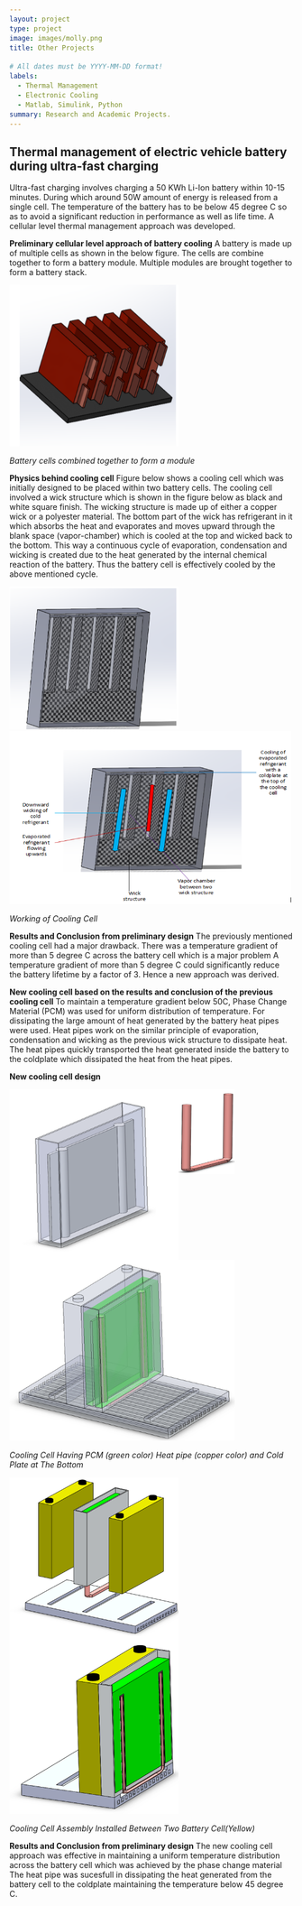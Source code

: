 ```yaml
---
layout: project
type: project
image: images/molly.png
title: Other Projects

# All dates must be YYYY-MM-DD format!
labels:
  - Thermal Management
  - Electronic Cooling
  - Matlab, Simulink, Python
summary: Research and Academic Projects.
---
```


## Thermal management of electric vehicle battery during ultra-fast charging
Ultra-fast charging involves charging a 50 KWh Li-Ion battery within 10-15 minutes. During which around 50W amount of energy is released from a single cell.
The temperature of the battery has to be below 45 degree C so as to avoid a significant reduction in performance as well as life time. 
A cellular level thermal management approach was developed. 

**Preliminary cellular level approach of battery cooling**
A battery is made up of multiple cells as shown in the below figure. The cells are combine together to form a battery module. Multiple modules are brought together to form a battery stack. 

  <img class="ui image" src="../images/Capture22.png" width="300">
  
  <em>Battery cells combined together to form a module</em>
  

**Physics behind cooling cell**
Figure below shows a cooling cell which was initially designed to be placed within two battery cells. 
The cooling cell involved a wick structure which is shown in the figure below as black and white square finish.
The wicking structure is made up of either a copper wick or a polyester material.
The bottom part of the wick has refrigerant in it which absorbs the heat and evaporates and moves upward through the blank space (vapor-chamber) which is cooled at the top and wicked back to the bottom.
This way a continuous cycle of evaporation, condensation and wicking is created due to the heat generated by the internal chemical reaction of the battery.
Thus the battery cell is effectively cooled by the above mentioned cycle.

  <img class="ui image" src="../images/Capture23.png" width="300">  <img class="ui image" src="../images/Capture24.png" width="500">
  
   <em>Working of Cooling Cell</em>
  

**Results and Conclusion from preliminary design**
The previously mentioned cooling cell had a major drawback. 
There was a temperature gradient of more than 5 degree C  across the battery cell which is a major problem
A temperature gradient of more than 5 degree C could significantly reduce the battery lifetime by a factor of 3.
Hence a new approach was derived.

**New cooling cell based on the results and conclusion of the previous cooling cell**
To maintain a temperature gradient below 50C, Phase Change Material (PCM) was used for uniform distribution of temperature.
For dissipating the large amount of heat generated by the battery heat pipes were used. 
Heat pipes work on the similar principle of evaporation, condensation and wicking as the previous wick structure to dissipate heat.
The heat pipes quickly transported the heat generated inside the battery to the coldplate which dissipated the heat from the heat pipes.

**New cooling cell design**


  <img align="left" src="../images/Capture25.png" width="300">  
  <img align="left" src="../images/Capture26.png" width ="100">  
  <img class="ui image" src="../images/Capture27.png" width="400">      
  
  
  
 <em>Cooling Cell Having PCM (green color) Heat pipe (copper color) and Cold Plate at The Bottom</em>  


  
<img align="left" src="../images/Capture28.png" width="300">
<img class="ui image" src="../images/Capture29.png" width="300">

<em>Cooling Cell Assembly Installed Between Two Battery Cell(Yellow)</em>
  
  

**Results and Conclusion from preliminary design**
The new cooling cell approach was effective in maintaining a uniform temperature distribution across the battery cell which was achieved by the phase change material
The heat pipe was sucesfull in dissipating the heat generated from the battery cell to the coldplate maintaining the temperature below 45 degree C.

